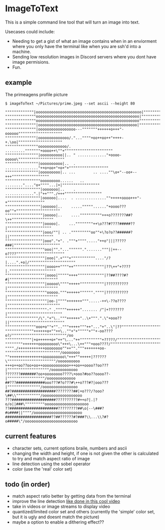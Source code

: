 # ImageToText

This is a simple command line tool that will turn an image into text.

Usecases could include:
- Needing to get a gist of what an image contains when in an enviorment where you only have the terminal like when you are ssh'd into a machine.
- Sending low resolution images in Discord servers where you dont have image permisions.
- Fun.

## example 
The primeagens profile picture
```
$ imageToText ~/Pictures/prime.jpeg --set ascii --height 80

"""""""""""""|oooooooooooooooooooooooooooooooooooooooooooooooo|"""""""""""""""""
""""""""""""""ooooooooooooooooooooooooooooooooooooooooooooooo|""""""""""""""""""
""""""""""""""ooooooooooooooooooooooooooooooooooooooooooooooo"""""""""""""""""""
""""""""""""""|ooooooooooooooooooooooooooooooooooooooooooooo|"""""""""""""""""""
""""""""""""""|ooooooooooooooooo---"""""""++++++o+++"-oooooo""""""""""""""""""""
""""""""""""""|oooooooooooooo/."...""""+oo++oo++"++++-+.\oo|""""""""""""""""""""
"""""""""""""""ooooooooooooo/. ........."""""""+oooo++\""+""""""""""""""""""""""
"""""""""""""""|oooooooooo||.. " ............."+oooo-ooooo\"""""""""""""""""""""
"""""""""""""""|oooooooooo|..  . ..............."++o+oo+"+o+"+""""""""""""""""""
"""""""""""""""|ooooooooo|.. ...        .. ....""\o+"--oo+--+++"""""""""""""""""
""""""""""""""""ooooooooo......   .. ........"...."o+""""...|+|"""""""""""""""""
""""""""""""""""|ooooooo|..    .    .............".|"++"""./+++"""""""""""""""""
""""""""""""""""|oooooo|....  . ..............""+++++oooo+++"-+"""""""""""""""""
""""""""""""""""|oooooo|..    ....."""""......"+oooo???oo""+""""""""""""""""""""
"""""""""""""""""|ooooo|..    ....""""""""""+++o???????##?\++"""""""""""""""""""
"""""""""""""""""|ooooo|.    ...""""""""++\o???#????#####??|""""""""""""""""""""
"""""""""""""""""|ooo/""| .. ."""""""""oo""+\?o?o??######?||""""""""""""""""""""
"""""""""""""""""|ooo"."+". ."""+""""....."++o"|||?????###|"""""""""""""""""""""
""""""""""""""""""ooo|""."...""""""."......."""||++--o????""""""""""""""""""""""
""""""""""""""""""|ooo|".+"""+"""""""""""...."/?|....".+o|/"""""""""""""""""""""
""""""""""""""""""|oooo++""""++""""""""""""""|??\++"+????|."""""""""""""""""""""
""""""""""""""""""|oooo|"""""++++""""""""""""|??##????#?#|""""""""""""""""""""""
""""""""""""""""""|ooooo\""""+++++"""""""""""|??????????|"""""""""""""""""""""""
"""""""""""""""""""ooooo."""++++++"""""".""""|??????????|"""""""""""""""""""""""
"""""""""""""""""""|oo-|""""+++++++""".....-++\-??o????|""""""""""""""""""""""""
"""""""""""""""""""-" ."""""++++++"....... /"|+???????|"""""""""""""""""""""""""
"""""""""""""""/\"."+"\.."""++++++"..\+""".".\"+ooo??||"""""""""""""""""""""""""
""""""""""""""ooo+o""+"".."""+++++"""++"..."+"..\"|??""""""""""""""""""""""""""/
"""""""""""""++++++o+""++\..""+"+"""""+""+-oo????o?/"""""""""""""""""""""""""/oo
""""""""""""|+o++++++o+"++"\..."++""""""""""+?????/"""""""""""""""""""""""""oooo
""""""""+++++++ooooooooo\"+++\...\++"""+ooo????/"""""""""""""""""""""""""/oooooo
""""./++++++++++++oooooooo""++""."""+++++++oo-"""""""""""""""""""""""""/oooooooo
""+++++++++++++++oooooooooo\"+++""+++++|??????\""""""""""""""""""""""/oooooooooo
+++o++oo??oo+oo++oooooooooooo+++oo++oooo??oo???|"""""""""""""""""""/oooooooooooo
???????#######?oo+oooooooo????\+ooo?#oo??oooo??-|"""""""""""""""""/ooooooooooooo
##???#############ooo???#?o???#\++o???#?|ooo???|"""""""""""""""/oooooooooooooooo
##?####################????????##|+o???/?ooo?\##\\"""""""""""/oooooooooooooooooo
???####################??????????#++o?|.|?o/o||###\"""""""""oooooooooooooooooooo
??######################?????????##\o|--\###?#o####||""""/oooooooooooooooooooooo
#####################??##??????#?###?\\...\\?#?o#####\"/oooooooooooooooooooooooo
```

## current features
- character sets, current options braile, numbers and ascii
- changing the width and height, if one is not given the other is calculated to try and match aspect ratio of image
- line detection using the sobel operator
- color (use the 'real' color set)

## todo (in order)
- match aspect ratio better by getting data from the terminal
- improve the line detection [like done in this cool video](https://www.youtube.com/watch?v=gg40RWiaHRY)
- take in videos or image streams to display video
- quantized/limited color set and others (currently the 'simple' color set, but it is ugly and doesnt match the picture)
- maybe a option to enable a dithering effect??
